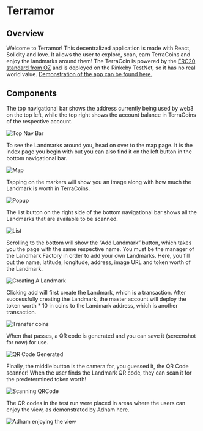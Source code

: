 # Terramor
## Overview
Welcome to Terramor! This decentralized application is made with React, Solidity and love. It allows the user to explore, scan, earn TerraCoins and enjoy the landmarks around them! The TerraCoin is powered by the [ERC20 standard from OZ](https://docs.openzeppelin.com/contracts/2.x/api/token/erc20) and is deployed on the Rinkeby TestNet, so it has no real world value. [Demonstration of the app can be found here.](https://www.youtube.com/watch?v=xBLWArsydFE)

## Components
The top navigational bar shows the address currently being used by web3 on the top left, while the top right shows the account balance in TerraCoins of the respective account.

![Top Nav Bar](https://uc751501b05f7e6bd7eed1d89d69.dl.dropboxusercontent.com/cd/0/inline/BMh7L2BNHwrWwwIcCGx9NBpJz1RI65GxqecR_YwAH9IPb-36oXXmsmbCD09nFWaKgka5NAnhQrB8c73JmCog30nRwiKMB9HnvhUbUhKgn4Jesz0RLb_KJPsHzpR0mNdP_rgTrkF2kbCQh83-u_c-ywsk/file#)

To see the Landmarks around you, head on over to the map page. It is the index page you begin with but you can also find it on the left button in the bottom navigational bar. 

![Map](https://uc0c0e0d32c4f90dd73f8e4bfea9.dl.dropboxusercontent.com/cd/0/inline/BMUO2vv3vt-4RLAW9xsry-FAJknxvcI5aSY4RCUw5gmpDsQfZdxVuVH1heB6TiWfSm-hJW-2KUMh2RmwOwezskSN_0cxAPc0mIvvLAAO2FHzSruFH-t7CQXQl0vVd6U68PTGrLWzt-OJh-fA-aoyggRS/file#)

Tapping on the markers will show you an image along with how much the Landmark is worth in TerraCoins. 

![Popup](https://ucd4d7758001c8816024f12da527.dl.dropboxusercontent.com/cd/0/inline/BMW5r8_v4q6ZtlqnKbAwlar3EiyTvxq0RSN2gE3w1yqeIpARMeeYnoJuKUGwmDWCPbfMRbCIKLKJ9g46TW5GpZOOXEhQkCYMg5R-rICLLm4zsO42rZd1WtwumriC1mdR_CwPr9bwhqDFF8mR282gXK2R/file#)


The list button on the right side of the bottom navigational bar shows all the Landmarks that are available to be scanned.

![List](https://uc87bbb438636b17a11cbe2c2feb.dl.dropboxusercontent.com/cd/0/inline/BMWZsKf8W2wHadytg-d5lXeIeP-xrj7ACnrjy88BU6e1elsg4Wvf84DgQuEpGlJsmsOA5-P1ahUJls40s-GeAnY3jjqaX4ttQE0EH0iPafMPV_ifI0I6J4drNGAS9ZjZ-laPp4xseEh7TDwH2M7s8nFO/file#)

Scrolling to the bottom will show the “Add Landmark” button, which takes you the page with the same respective name. You must be the manager of the Landmark Factory in order to add your own Landmarks. Here, you fill out the name, latitude, longitude, address, image URL and token worth of the Landmark.

![Creating A Landmark](https://ucb937ddf74c6471325a986eceea.dl.dropboxusercontent.com/cd/0/inline/BMUFnL4aAFqMeox13nrZWDCcwExgXmVYqTpxJQiwX6MZL_dGYUmgxkrtRMc_W6H_nRESrjtEOvweSLvfqyG_tncYvgyeUKshzgUU-xlaQ-apyXR7r9vMa3x9Dszz3XhReu_lDfk6CWlT0SdQP97hUa-A/file#)

Clicking add will first create the Landmark, which is a transaction. After successfully creating the Landmark, the master account will deploy the token worth * 10 in coins to the Landmark address, which is another transaction. 

![Transfer coins](https://uc4839e06a582226ae94e35fb3ee.dl.dropboxusercontent.com/cd/0/inline/BMXOixHR9vtPv5yLCzYqbmGmDj-7A97zaTM1aXWsY7dNDCfaxPi4Q04RogkpSxrGfQ9hqaPt-7DYXYa6c-RKwkdLPjFJ0l52hb1_9f_2pAQxIS2i1WZPdZxfJ8i2lj8peP-Zm_IDDz7Vw_-Xmf1GJEFR/file#)

When that passes, a QR code is generated and you can save it (screenshot for now) for use.

![QR Code Generated](https://uccc1351f4dacc293a34e3cf3121.dl.dropboxusercontent.com/cd/0/inline/BMUsGes6DLcJhquznaQRQAnj_ztv9BZJrRwGMRdxcxN0izNVCdE2Er_IWuan4oPM3vBemBvM4b797NUtnb6MZnRDY94D2-dOFcK-V4VgTll1sYY1L_hFMz0-hbXejHOVx0DSqbvHTNb2K4BiPatWIp7g/file#)

Finally, the middle button is the camera for, you guessed it, the QR Code scanner! 
When the user finds the Landmark QR code, they can scan it for the predetermined token worth!

![Scanning QRCode](./readme_resources/qrcodescanner.gif)

 The QR codes in the test run were placed in areas where the users can enjoy the view, as demonstrated by Adham here.

 ![Adham enjoying the view](./readme_resources/adham.gif)
